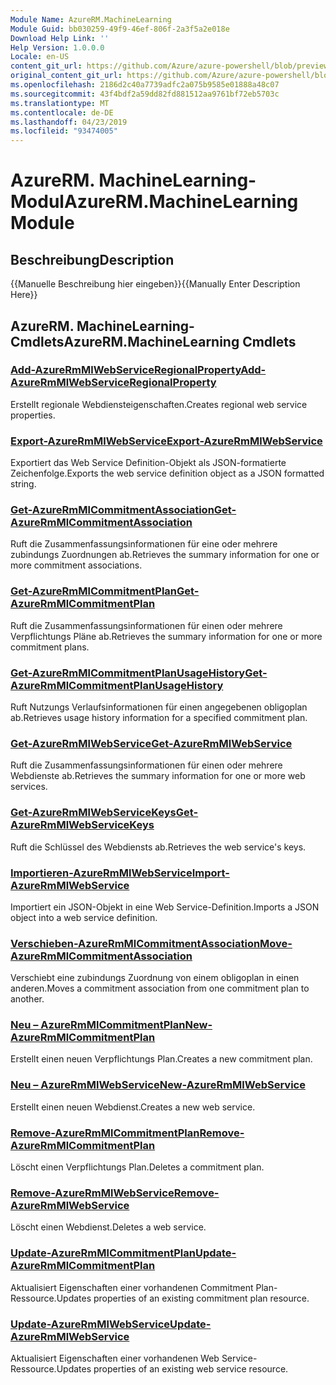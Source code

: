 ```yaml
---
Module Name: AzureRM.MachineLearning
Module Guid: bb030259-49f9-46ef-806f-2a3f5a2e018e
Download Help Link: ''
Help Version: 1.0.0.0
Locale: en-US
content_git_url: https://github.com/Azure/azure-powershell/blob/preview/src/ResourceManager/MachineLearning/Commands.MachineLearning/help/AzureRM.MachineLearning.md
original_content_git_url: https://github.com/Azure/azure-powershell/blob/preview/src/ResourceManager/MachineLearning/Commands.MachineLearning/help/AzureRM.MachineLearning.md
ms.openlocfilehash: 2186d2c40a7739adfc2a075b9585e01888a48c07
ms.sourcegitcommit: 43f4bdf2a59dd82fd881512aa9761bf72eb5703c
ms.translationtype: MT
ms.contentlocale: de-DE
ms.lasthandoff: 04/23/2019
ms.locfileid: "93474005"
---
```

# <span data-ttu-id="0d298-101">AzureRM. MachineLearning-Modul</span><span class="sxs-lookup"><span data-stu-id="0d298-101">AzureRM.MachineLearning Module</span></span>
## <span data-ttu-id="0d298-102">Beschreibung</span><span class="sxs-lookup"><span data-stu-id="0d298-102">Description</span></span>
<span data-ttu-id="0d298-103">{{Manuelle Beschreibung hier eingeben}}</span><span class="sxs-lookup"><span data-stu-id="0d298-103">{{Manually Enter Description Here}}</span></span>

## <span data-ttu-id="0d298-104">AzureRM. MachineLearning-Cmdlets</span><span class="sxs-lookup"><span data-stu-id="0d298-104">AzureRM.MachineLearning Cmdlets</span></span>
### [<span data-ttu-id="0d298-105">Add-AzureRmMlWebServiceRegionalProperty</span><span class="sxs-lookup"><span data-stu-id="0d298-105">Add-AzureRmMlWebServiceRegionalProperty</span></span>](Add-AzureRmMlWebServiceRegionalProperty.md)
<span data-ttu-id="0d298-106">Erstellt regionale Webdiensteigenschaften.</span><span class="sxs-lookup"><span data-stu-id="0d298-106">Creates regional web service properties.</span></span>

### [<span data-ttu-id="0d298-107">Export-AzureRmMlWebService</span><span class="sxs-lookup"><span data-stu-id="0d298-107">Export-AzureRmMlWebService</span></span>](Export-AzureRmMlWebService.md)
<span data-ttu-id="0d298-108">Exportiert das Web Service Definition-Objekt als JSON-formatierte Zeichenfolge.</span><span class="sxs-lookup"><span data-stu-id="0d298-108">Exports the web service definition object as a JSON formatted string.</span></span>

### [<span data-ttu-id="0d298-109">Get-AzureRmMlCommitmentAssociation</span><span class="sxs-lookup"><span data-stu-id="0d298-109">Get-AzureRmMlCommitmentAssociation</span></span>](Get-AzureRmMlCommitmentAssociation.md)
<span data-ttu-id="0d298-110">Ruft die Zusammenfassungsinformationen für eine oder mehrere zubindungs Zuordnungen ab.</span><span class="sxs-lookup"><span data-stu-id="0d298-110">Retrieves the summary information for one or more commitment associations.</span></span>

### [<span data-ttu-id="0d298-111">Get-AzureRmMlCommitmentPlan</span><span class="sxs-lookup"><span data-stu-id="0d298-111">Get-AzureRmMlCommitmentPlan</span></span>](Get-AzureRmMlCommitmentPlan.md)
<span data-ttu-id="0d298-112">Ruft die Zusammenfassungsinformationen für einen oder mehrere Verpflichtungs Pläne ab.</span><span class="sxs-lookup"><span data-stu-id="0d298-112">Retrieves the summary information for one or more commitment plans.</span></span>

### [<span data-ttu-id="0d298-113">Get-AzureRmMlCommitmentPlanUsageHistory</span><span class="sxs-lookup"><span data-stu-id="0d298-113">Get-AzureRmMlCommitmentPlanUsageHistory</span></span>](Get-AzureRmMlCommitmentPlanUsageHistory.md)
<span data-ttu-id="0d298-114">Ruft Nutzungs Verlaufsinformationen für einen angegebenen obligoplan ab.</span><span class="sxs-lookup"><span data-stu-id="0d298-114">Retrieves usage history information for a specified commitment plan.</span></span>

### [<span data-ttu-id="0d298-115">Get-AzureRmMlWebService</span><span class="sxs-lookup"><span data-stu-id="0d298-115">Get-AzureRmMlWebService</span></span>](Get-AzureRmMlWebService.md)
<span data-ttu-id="0d298-116">Ruft die Zusammenfassungsinformationen für einen oder mehrere Webdienste ab.</span><span class="sxs-lookup"><span data-stu-id="0d298-116">Retrieves the summary information for one or more web services.</span></span>

### [<span data-ttu-id="0d298-117">Get-AzureRmMlWebServiceKeys</span><span class="sxs-lookup"><span data-stu-id="0d298-117">Get-AzureRmMlWebServiceKeys</span></span>](Get-AzureRmMlWebServiceKeys.md)
<span data-ttu-id="0d298-118">Ruft die Schlüssel des Webdiensts ab.</span><span class="sxs-lookup"><span data-stu-id="0d298-118">Retrieves the web service's keys.</span></span>

### [<span data-ttu-id="0d298-119">Importieren-AzureRmMlWebService</span><span class="sxs-lookup"><span data-stu-id="0d298-119">Import-AzureRmMlWebService</span></span>](Import-AzureRmMlWebService.md)
<span data-ttu-id="0d298-120">Importiert ein JSON-Objekt in eine Web Service-Definition.</span><span class="sxs-lookup"><span data-stu-id="0d298-120">Imports a JSON object into a web service definition.</span></span>

### [<span data-ttu-id="0d298-121">Verschieben-AzureRmMlCommitmentAssociation</span><span class="sxs-lookup"><span data-stu-id="0d298-121">Move-AzureRmMlCommitmentAssociation</span></span>](Move-AzureRmMlCommitmentAssociation.md)
<span data-ttu-id="0d298-122">Verschiebt eine zubindungs Zuordnung von einem obligoplan in einen anderen.</span><span class="sxs-lookup"><span data-stu-id="0d298-122">Moves a commitment association from one commitment plan to another.</span></span>

### [<span data-ttu-id="0d298-123">Neu – AzureRmMlCommitmentPlan</span><span class="sxs-lookup"><span data-stu-id="0d298-123">New-AzureRmMlCommitmentPlan</span></span>](New-AzureRmMlCommitmentPlan.md)
<span data-ttu-id="0d298-124">Erstellt einen neuen Verpflichtungs Plan.</span><span class="sxs-lookup"><span data-stu-id="0d298-124">Creates a new commitment plan.</span></span>

### [<span data-ttu-id="0d298-125">Neu – AzureRmMlWebService</span><span class="sxs-lookup"><span data-stu-id="0d298-125">New-AzureRmMlWebService</span></span>](New-AzureRmMlWebService.md)
<span data-ttu-id="0d298-126">Erstellt einen neuen Webdienst.</span><span class="sxs-lookup"><span data-stu-id="0d298-126">Creates a new web service.</span></span>

### [<span data-ttu-id="0d298-127">Remove-AzureRmMlCommitmentPlan</span><span class="sxs-lookup"><span data-stu-id="0d298-127">Remove-AzureRmMlCommitmentPlan</span></span>](Remove-AzureRmMlCommitmentPlan.md)
<span data-ttu-id="0d298-128">Löscht einen Verpflichtungs Plan.</span><span class="sxs-lookup"><span data-stu-id="0d298-128">Deletes a commitment plan.</span></span>

### [<span data-ttu-id="0d298-129">Remove-AzureRmMlWebService</span><span class="sxs-lookup"><span data-stu-id="0d298-129">Remove-AzureRmMlWebService</span></span>](Remove-AzureRmMlWebService.md)
<span data-ttu-id="0d298-130">Löscht einen Webdienst.</span><span class="sxs-lookup"><span data-stu-id="0d298-130">Deletes a web service.</span></span>

### [<span data-ttu-id="0d298-131">Update-AzureRmMlCommitmentPlan</span><span class="sxs-lookup"><span data-stu-id="0d298-131">Update-AzureRmMlCommitmentPlan</span></span>](Update-AzureRmMlCommitmentPlan.md)
<span data-ttu-id="0d298-132">Aktualisiert Eigenschaften einer vorhandenen Commitment Plan-Ressource.</span><span class="sxs-lookup"><span data-stu-id="0d298-132">Updates properties of an existing commitment plan resource.</span></span>

### [<span data-ttu-id="0d298-133">Update-AzureRmMlWebService</span><span class="sxs-lookup"><span data-stu-id="0d298-133">Update-AzureRmMlWebService</span></span>](Update-AzureRmMlWebService.md)
<span data-ttu-id="0d298-134">Aktualisiert Eigenschaften einer vorhandenen Web Service-Ressource.</span><span class="sxs-lookup"><span data-stu-id="0d298-134">Updates properties of an existing web service resource.</span></span>

